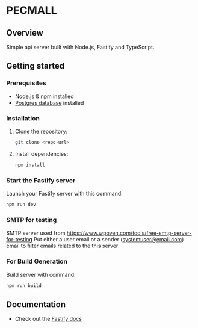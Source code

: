 
# PECMALL

## Overview

Simple api server built with Node.js, Fastify and TypeScript.

## Getting started

### Prerequisites

- Node.js & npm installed
- [Postgres database](https://www.postgresql.org/) installed

### Installation

1. Clone the repository:
   ```bash
   git clone <repo-url>
   ```
2. Install dependencies:
   ```bash
   npm install
   ```

### Start the Fastify server

Launch your Fastify server with this command:

```sh
npm run dev
```

### SMTP for testing

SMTP server used from 
https://www.wpoven.com/tools/free-smtp-server-for-testing
Put either a user email or a sender (systemuser@email.com) email to filter emails related to the this server

### For Build Generation

Build server with command: 

```sh
npm run build
```

## Documentation
- Check out the [Fastify docs](https://www.fastify.io/docs/latest/)
